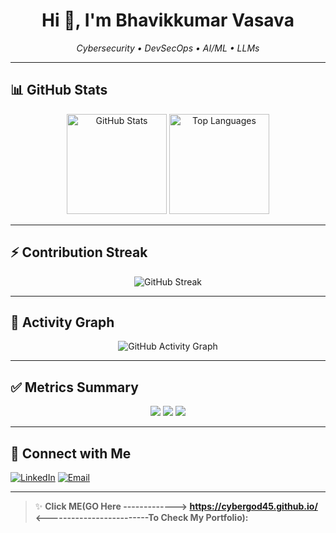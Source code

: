 <!-- Profile README – put this in a repo named exactly like your GitHub username -->

<h1 align="center">Hi 👋, I'm Bhavikkumar Vasava</h1>
<p align="center">
  <em>Cybersecurity • DevSecOps • AI/ML • LLMs</em>
</p>

---

## 📊 GitHub Stats

<p align="center">
  <!-- Overall GitHub stats -->
  <img src="https://github-readme-stats.vercel.app/api?username=CyberGod45&show_icons=true&hide_border=true&theme=tokyonight" alt="GitHub Stats" height="160"/>

  <!-- Most used languages -->
  <img src="https://github-readme-stats.vercel.app/api/top-langs/?username=CyberGod45&layout=compact&hide_border=true&theme=tokyonight" alt="Top Languages" height="160"/>
</p>

---

## ⚡ Contribution Streak

<p align="center">
  <img src="https://streak-stats.demolab.com?user=CyberGod45&theme=tokyonight&hide_border=true" alt="GitHub Streak"/>
</p>

---

## 🚀 Activity Graph

<p align="center">
  <img src="https://github-readme-activity-graph.vercel.app/graph?username=CyberGod45&theme=tokyo-night&hide_border=true" alt="GitHub Activity Graph"/>
</p>

---

## ✅ Metrics Summary
<!-- These shields update dynamically with your stats -->
<p align="center">
  <img src="https://img.shields.io/github/followers/CyberGod45?label=Followers&style=for-the-badge&color=00d4ff" />
  <img src="https://img.shields.io/github/stars/CyberGod45?label=Total%20Stars&style=for-the-badge&color=00ff99" />
  <img src="https://komarev.com/ghpvc/?username=CyberGod45&label=Profile%20Views&style=for-the-badge&color=green" />
</p>

---

## 🔗 Connect with Me
[![LinkedIn](https://img.shields.io/badge/LinkedIn-Bhavikkumar%20Vasava-0e76a8?style=for-the-badge&logo=linkedin)](https://www.linkedin.com/in/bhavikkumar-vasava-b9744922a)
[![Email](https://img.shields.io/badge/Email-bhavikvasava768%40gmail.com-red?style=for-the-badge&logo=gmail)](mailto:bhavikvasava768@gmail.com)

---

> ✨ **Click ME(GO Here -------------> https://cybergod45.github.io/ <-------------------------To Check My Portfolio):**  


